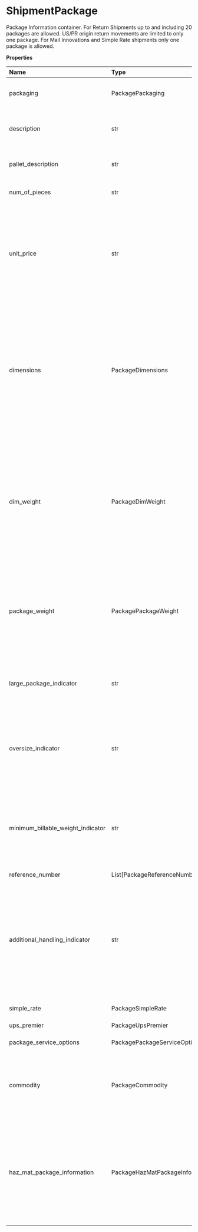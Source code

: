 # ShipmentPackage

Package Information container. For Return Shipments up to and including 20 packages are allowed. US/PR origin return movements are limited to only one package. For Mail Innovations and Simple Rate shipments only one package is allowed.

**Properties**

| Name                              | Type                            | Required | Description                                                                                                                                                                                                                                                                 |
| :-------------------------------- | :------------------------------ | :------- | :-------------------------------------------------------------------------------------------------------------------------------------------------------------------------------------------------------------------------------------------------------------------------- |
| packaging                         | PackagePackaging                | ✅       | Packaging container. Container for Packaging Type.                                                                                                                                                                                                                          |
| description                       | str                             | ❌       | Merchandise description of package. Required for shipment with return service.                                                                                                                                                                                              |
| pallet_description                | str                             | ❌       | Description of articles & special marks. Applicable for Air Freight only                                                                                                                                                                                                    |
| num_of_pieces                     | str                             | ❌       | Number of Pieces. Applicable for Air Freight only                                                                                                                                                                                                                           |
| unit_price                        | str                             | ❌       | Unit price of the commodity. Applicable for Air Freight only Limit to 2 digit after the decimal. The maximum length of the field is 12 including '.' and can hold up to 2 decimal place. (e.g. 999999999.99)                                                                |
| dimensions                        | PackageDimensions               | ❌       | Dimensions information container. Note: Currently dimensions are not applicable to Ground Freight Pricing. Length + 2\*(Width + Height) must be less than or equal to 165 IN or 330 CM. Required for Heavy Goods service. Package Dimension will be ignored for Simple Rate |
| dim_weight                        | PackageDimWeight                | ❌       | Dimensional weight of shipment. Please visit ups.com for rules on calculating. There is one implied decimal place (e.g. 115 = 11.5). If dimensions are provided, dimensional weight is ignored. For US/PR/CA shipments, dimensional weight is ignored                       |
| package_weight                    | PackagePackageWeight            | ❌       | Container to hold package weight information. Package weight is a required for Ground Freight Pricing shipments and Heavy Goods service. Package Weight will be ignored for Simple Rate.                                                                                    |
| large_package_indicator           | str                             | ❌       | Presence of the indicator mentions that the package is Large Package. This is an empty tag, any value inside is ignored.                                                                                                                                                    |
| oversize_indicator                | str                             | ❌       | Presence/Absence Indicator. Any value is ignored. If present, indicates that the package is over size. Applicable for UPS Worldwide Economy DDU service.                                                                                                                    |
| minimum_billable_weight_indicator | str                             | ❌       | Presence/Absence Indicator. Any value is ignored. If present, indicates that the package is qualified for minimum billable weight. Applicable for UPS Worldwide Economy DDU service.                                                                                        |
| reference_number                  | List[PackageReferenceNumber]    | ❌       |                                                                                                                                                                                                                                                                             |
| additional_handling_indicator     | str                             | ❌       | Additional Handling Required. The presence indicates additional handling is required, the absence indicates no additional handling is required. Additional Handling indicator indicates it's a non-corrugated package.                                                      |
| simple_rate                       | PackageSimpleRate               | ❌       | SimpleRate Container                                                                                                                                                                                                                                                        |
| ups_premier                       | PackageUpsPremier               | ❌       | UPS Premier Container.                                                                                                                                                                                                                                                      |
| package_service_options           | PackagePackageServiceOptions    | ❌       | Package Service Options container.                                                                                                                                                                                                                                          |
| commodity                         | PackageCommodity                | ❌       | Container to hold the Commodity information. It is required if the Ground Freight Pricing Shipment indicator is present in the request.                                                                                                                                     |
| haz_mat_package_information       | PackageHazMatPackageInformation | ❌       | Required when number of hazmat containers in a package is greater than 1. It indicates whether all the hazmat materials are kept in a single box or multiple boxes. Required when number of hazmat container in a package is greater than 1.                                |

<!-- This file was generated by liblab | https://liblab.com/ -->
